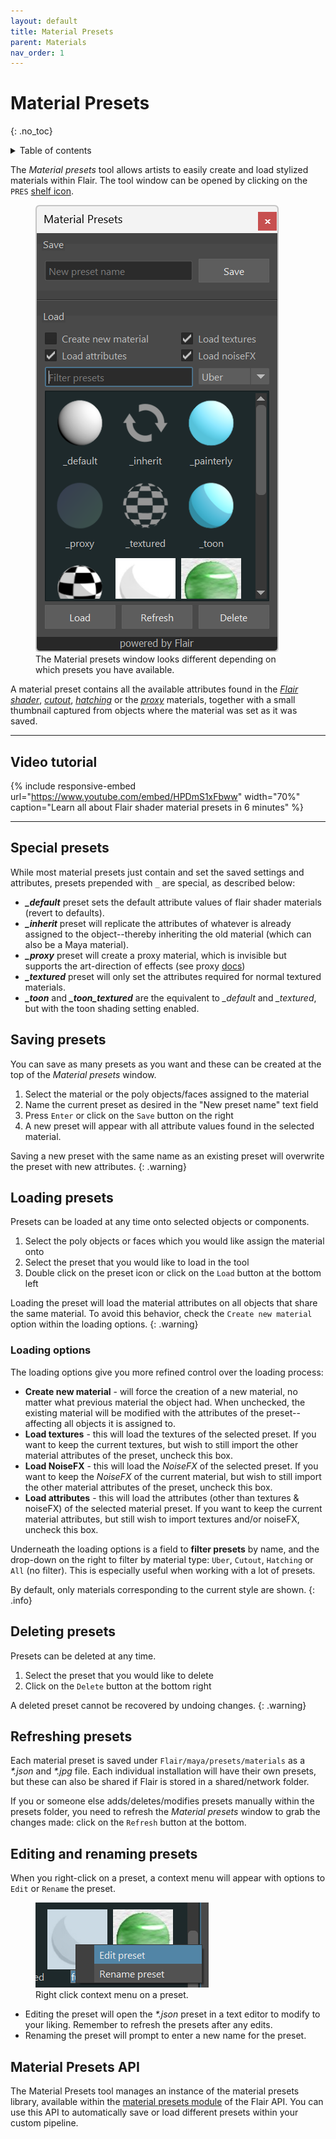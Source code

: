 ```yaml
---
layout: default
title: Material Presets
parent: Materials
nav_order: 1
---
```


# Material Presets
{: .no_toc}

<details close markdown="block">
  <summary>
    Table of contents
  </summary>
  {: .text-delta }
1. TOC
{:toc}
</details>

The _Material presets_ tool allows artists to easily create and load stylized materials within Flair. The tool window can be opened by clicking on the `PRES` [shelf icon](/flair/getting-started/flair-shelf).

<figure class="aio-ui aio-window">
	<img src="/media/materials/presets/material-presets.png" alt="Material presets window">
	<figcaption>The Material presets window looks different depending on which presets you have available.</figcaption>
</figure>

A material preset contains all the available attributes found in the _[Flair shader](../flair-shader)_, _[cutout](../others/#cutout-material)_, _[hatching](../others/#hatching-material)_ or the _[proxy](../proxy-material)_ materials, together with a small thumbnail captured from objects where the material was set as it was saved.

---

## Video tutorial

{% include responsive-embed url="https://www.youtube.com/embed/HPDmS1xFbww" width="70%" caption="Learn all about Flair shader material presets in 6 minutes" %}

---

## Special presets
While most material presets just contain and set the saved settings and attributes, presets prepended with `_` are special, as described below:

* _**_default**_ preset sets the default attribute values of flair shader materials (revert to defaults).
* _**_inherit**_ preset will replicate the attributes of whatever is already assigned to the object--thereby inheriting the old material (which can also be a Maya material).
* _**_proxy**_ preset will create a proxy material, which is invisible but supports the art-direction of effects (see proxy [docs](../proxy-material))
* _**_textured**_ preset will only set the attributes required for normal textured materials.
* _**_toon**_ and _**_toon_textured**_ are the equivalent to *_default* and *_textured*, but with the toon shading setting enabled.



## Saving presets
You can save as many presets as you want and these can be created at the top of the _Material presets_ window.
1. Select the material or the poly objects/faces assigned to the material
1. Name the current preset as desired in the "New preset name" text field
1. Press `Enter` or click on the `Save` button on the right
1. A new preset will appear with all attribute values found in the selected material.

Saving a new preset with the same name as an existing preset will overwrite the preset with new attributes.
{: .warning}


## Loading presets
Presets can be loaded at any time onto selected objects or components.
1. Select the poly objects or faces which you would like assign the material onto
1. Select the preset that you would like to load in the tool
1. Double click on the preset icon or click on the `Load` button at the bottom left

Loading the preset will load the material attributes on all objects that share the same material. To avoid this behavior, check the `Create new material` option within the loading options.
{: .warning}

### Loading options
The loading options give you more refined control over the loading process:

* **Create new material** - will force the creation of a new material, no matter what previous material the object had. When unchecked, the existing material will be modified with the attributes of the preset--affecting all objects it is assigned to.
* **Load textures** - this will load the textures of the selected preset. If you want to keep the current textures, but wish to still import the other material attributes of the preset, uncheck this box.
* **Load NoiseFX** - this will load the _NoiseFX_ of the selected preset. If you want to keep the _NoiseFX_ of the current material, but wish to still import the other material attributes of the preset, uncheck this box.
* **Load attributes** - this will load the attributes (other than textures & noiseFX) of the selected material preset. If you want to keep the current material attributes, but still wish to import textures and/or noiseFX, uncheck this box.

Underneath the loading options is a field to **filter presets** by name, and the drop-down on the right to filter by material type: `Uber`, `Cutout`, `Hatching` or `All` (no filter). This is especially useful when working with a lot of presets.

By default, only materials corresponding to the current style are shown.
{: .info}

## Deleting presets
Presets can be deleted at any time.
1. Select the preset that you would like to delete
1. Click on the `Delete` button at the bottom right

 A deleted preset cannot be recovered by undoing changes.
 {: .warning}


## Refreshing presets
Each material preset is saved under `Flair/maya/presets/materials` as a _\*.json_ and _\*.jpg_ file. Each individual installation will have their own presets, but these can also be shared if Flair is stored in a shared/network folder.

If you or someone else adds/deletes/modifies presets manually within the presets folder, you need to refresh the _Material presets_ window to grab the changes made: click on the `Refresh` button at the bottom.

## Editing and renaming presets
When you right-click on a preset, a context menu will appear with options to `Edit` or `Rename` the preset.

<figure class="aio-ui aio-window">
	<img src="/media/materials/presets/material-preset-right-click.png" alt="Right click context menu on a preset">
	<figcaption>Right click context menu on a preset.</figcaption>
</figure>

* Editing the preset will open the _\*.json_ preset in a text editor to modify to your liking. Remember to refresh the presets after any edits.
* Renaming the preset will prompt to enter a new name for the preset.

## Material Presets API

The Material Presets tool manages an instance of the material presets library, available within the [material presets module](/flair/api/material-presets/) of the Flair API. You can use this API to automatically save or load different presets within your custom pipeline.
